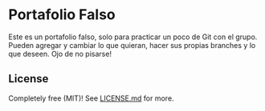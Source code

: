 # Portafolio Falso
Este es un portafolio falso, solo para practicar un poco de Git con el grupo. Pueden agregar y cambiar lo que quieran, hacer sus propias branches y lo que deseen. Ojo de no pisarse!
## License

Completely free (MIT)! See [LICENSE.md](LICENSE.md) for more.
